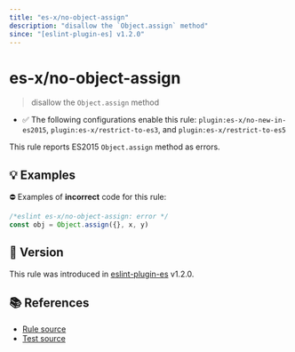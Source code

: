 ```yaml
---
title: "es-x/no-object-assign"
description: "disallow the `Object.assign` method"
since: "[eslint-plugin-es] v1.2.0"
---
```


# es-x/no-object-assign
> disallow the `Object.assign` method

- ✅ The following configurations enable this rule: `plugin:es-x/no-new-in-es2015`, `plugin:es-x/restrict-to-es3`, and `plugin:es-x/restrict-to-es5`

This rule reports ES2015 `Object.assign` method as errors.

## 💡 Examples

⛔ Examples of **incorrect** code for this rule:

<eslint-playground type="bad">

```js
/*eslint es-x/no-object-assign: error */
const obj = Object.assign({}, x, y)
```

</eslint-playground>

## 🚀 Version

This rule was introduced in [eslint-plugin-es] v1.2.0.

[eslint-plugin-es]: https://github.com/mysticatea/eslint-plugin-es

## 📚 References

- [Rule source](https://github.com/eslint-community/eslint-plugin-es-x/blob/master/lib/rules/no-object-assign.js)
- [Test source](https://github.com/eslint-community/eslint-plugin-es-x/blob/master/tests/lib/rules/no-object-assign.js)
